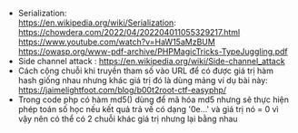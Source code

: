 - Serialization: 
   <br>https://en.wikipedia.org/wiki/Serialization: 
   <br>https://chowdera.com/2022/04/202204011055329217.html
   <br>https://www.youtube.com/watch?v=HaW15aMzBUM
   <br>https://owasp.org/www-pdf-archive/PHPMagicTricks-TypeJuggling.pdf
- Side channel attack : https://en.wikipedia.org/wiki/Side-channel_attack
- Cách cộng chuỗi khi truyền tham số vào URL để có được giá trị hàm hash giống nhau nhưng khác giá trị đó là dùng mảng ví dụ bài này: https://jaimelightfoot.com/blog/b00t2root-ctf-easyphp/
- Trong code php có hàm md5() dùng để mã hóa md5 nhưng sẽ thực hiện phép toán số học nếu kết quả trả về có dạng '0e...' và giá trị nó = 0 vì vậy nên có 
thể có 2 chuỗi khác giá trị nhưng lại bằng nhau 

